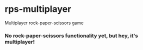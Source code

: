 # rps-multiplayer
Multiplayer rock-paper-scissors game

### No rock-paper-scissors functionality yet, but hey, it's multiplayer!